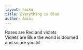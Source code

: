 ```yaml
---
layout: haiku
title: Everything is Blue
author: Amini
---
```


Roses are Red and violets<br>
Violets are Blue the world is doomed <br>
and so are you lol <br>

